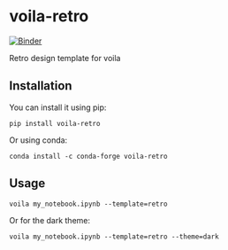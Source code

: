 # voila-retro

[![Binder](https://mybinder.org/badge_logo.svg)](https://mybinder.org/v2/gh/voila-dashboards/voila-retro/stable?urlpath=voila)

Retro design template for voila

## Installation

You can install it using pip:

```
pip install voila-retro
```

Or using conda:

```
conda install -c conda-forge voila-retro
```

## Usage

```
voila my_notebook.ipynb --template=retro
```

Or for the dark theme:

```
voila my_notebook.ipynb --template=retro --theme=dark
```
